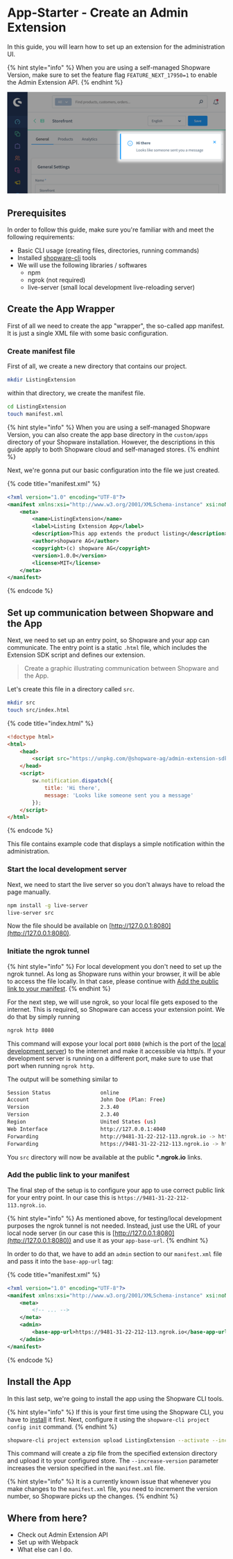 # App-Starter - Create an Admin Extension

In this guide, you will learn how to set up an extension for the administration UI.

{% hint style="info" %}
When you are using a self-managed Shopware Version, make sure to set the feature flag `FEATURE_NEXT_17950=1` to enable the Admin Extension API.
{% endhint %}

![An admin notification](../../../../.gitbook/assets/extension-api-notification.png)

## Prerequisites

In order to follow this guide, make sure you're familiar with and meet the following requirements:

 * Basic CLI usage (creating files, directories, running commands)
 * Installed [shopware-cli](https://sw-cli.fos.gg/) tools
 * We will use the following libraries / softwares
    * npm
    * ngrok (not required)
    * live-server (small local development live-reloading server)

## Create the App Wrapper

First of all we need to create the app "wrapper", the so-called app manifest. It is just a single XML file with some basic configuration.

### Create manifest file

First of all, we create a new directory that contains our project.

```bash
mkdir ListingExtension
```

within that directory, we create the manifest file.

```bash
cd ListingExtension
touch manifest.xml
```

{% hint style="info" %}
When you are using a self-managed Shopware Version, you can also create the app base directory in the `custom/apps` directory of your Shopware installation. However, the descriptions in this guide apply to both Shopware cloud and self-managed stores.
{% endhint %}

Next, we're gonna put our basic configuration into the file we just created.

{% code title="manifest.xml" %}
```xml
<?xml version="1.0" encoding="UTF-8"?>
<manifest xmlns:xsi="http://www.w3.org/2001/XMLSchema-instance" xsi:noNamespaceSchemaLocation="https://raw.githubusercontent.com/shopware/platform/trunk/src/Core/Framework/App/Manifest/Schema/manifest-1.0.xsd">
    <meta>
        <name>ListingExtension</name>
        <label>Listing Extension App</label>
        <description>This app extends the product listing</description>
        <author>shopware AG</author>
        <copyright>(c) shopware AG</copyright>
        <version>1.0.0</version>
        <license>MIT</license>
    </meta>
</manifest>

```
{% endcode %}

## Set up communication between Shopware and the App

Next, we need to set up an entry point, so Shopware and your app can communicate. The entry point is a static `.html` file, which includes the Extension SDK script and defines our extension.


> Create a graphic illustrating communication between Shopware and the App.

Let's create this file in a directory called `src`.

```bash
mkdir src
touch src/index.html
```

{% code title="index.html" %}
```html
<!doctype html>
<html>
    <head>
        <script src="https://unpkg.com/@shopware-ag/admin-extension-sdk/cdn"></script>
    </head>
    <script>
        sw.notification.dispatch({
            title: 'Hi there',
            message: 'Looks like someone sent you a message'
        });
    </script>
</html>

```
{% endcode %}

This file contains example code that displays a simple notification within the administration. 

### Start the local development server

Next, we need to start the live server so you don't always have to reload the page manually.

```bash
npm install -g live-server
live-server src
```

Now the file should be available on [http://127.0.0.1:8080](http://127.0.0.1:8080).

### Initiate the ngrok tunnel

{% hint style="info" %}
For local development you don't need to set up the ngrok tunnel. As long as Shopware runs within your browser, it will be able to access the file locally. In that case, please continue with [Add the public link to your manifest](#add-the-public-link-to-your-manifest).
{% endhint %}

For the next step, we will use ngrok, so your local file gets exposed to the internet. This is required, so Shopware can access your extension point. We do that by simply running

```bash
ngrok http 8080
```

This command will expose your local port `8080` (which is the port of the [local development server](#start-the-local-development-server)) to the internet and make it accessible via http/s. If your development server is running on a different port, make sure to use that port when running `ngrok http`.

The output will be something similar to 

```bash
Session Status                online
Account                       John Doe (Plan: Free)
Version                       2.3.40
Version                       2.3.40
Region                        United States (us)
Web Interface                 http://127.0.0.1:4040
Forwarding                    http://9481-31-22-212-113.ngrok.io -> http://localhost:8080
Forwarding                    https://9481-31-22-212-113.ngrok.io -> http://localhost:8080
```

You `src` directory will now be available at the public ***.ngrok.io** links.

### Add the public link to your manifest

The final step of the setup is to configure your app to use correct public link for your entry point. In our case this is `https://9481-31-22-212-113.ngrok.io`.

{% hint style="info" %}
As mentioned above, for testing/local development purposes the ngrok tunnel is not needed. Instead, just use the URL of your local node server (in our case this is [http://127.0.0.1:8080](http://127.0.0.1:8080)) and use it as your `app-base-url`.
{% endhint %}

In order to do that, we have to add an `admin` section to our `manifest.xml` file and pass it into the `base-app-url` tag:

{% code title="manifest.xml" %}
```xml
<?xml version="1.0" encoding="UTF-8"?>
<manifest xmlns:xsi="http://www.w3.org/2001/XMLSchema-instance" xsi:noNamespaceSchemaLocation="https://raw.githubusercontent.com/shopware/platform/trunk/src/Core/Framework/App/Manifest/Schema/manifest-1.0.xsd">
    <meta>
        <!-- ... -->
    </meta>
    <admin>
        <base-app-url>https://9481-31-22-212-113.ngrok.io</base-app-url>
    </admin>
</manifest>
```
{% endcode %}

## Install the App

In this last setp, we're going to install the app using the Shopware CLI tools.

{% hint style="info" %}
If this is your first time using the Shopware CLI, you have to [install](https://sw-cli.fos.gg/install/) it first. Next, configure it using the `shopware-cli project config init` command.
{% endhint %}

```bash
shopware-cli project extension upload ListingExtension --activate --increase-version
```

This command will create a zip file from the specified extension directory and upload it to your configured store.
The `--increase-version` parameter increases the version specified in the `manifest.xml` file. 

{% hint style="info" %}
It is a currently known issue that whenever you make changes to the `manifest.xml` file, you need to increment the version number, so Shopware picks up the changes.
{% endhint %}

## Where from here?

 * Check out Admin Extension API
 * Set up with Webpack
 * What else can I do.